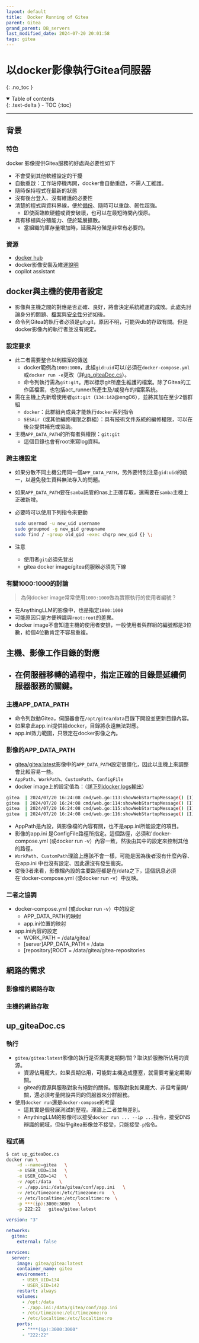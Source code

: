 ```yaml
---
layout: default
title:  Docker Running of Gitea
parent: Gitea
grand_parent: DB_servers
last_modified_date: 2024-07-20 20:01:58
tags: gitea
---
```


#  以docker影像執行Gitea伺服器

{: .no_toc }

<details open markdown="block">
  <summary>
    Table of contents
  </summary>
  {: .text-delta }
- TOC
{:toc}
</details>

---

## 背景

### 特色

docker 影像提供Gitea服務的好處與必要性如下

- 不會受到其他軟體設定的干擾
- 自動重啟：工作站停機再開，docker會自動重啟，不需人工維護。
- 隨時保持程式在最新的狀態
- 沒有後台登入、沒有維護的必要性
- 清楚的程式與資料界線，便於[備份]()、隨時可以重啟、韌性超強。
  - 即使面臨軟硬體或資安破壞，也可以在最短時間內復原。
- 具有移植與分殖能力、便於延展擴散。
  - 當組織的庫存量增加時，延展與分殖是非常有必要的。

### 資源

- [docker hub](https://hub.docker.com/r/gitea/gitea)
- docker影像安裝及維運[說明](https://docs.gitea.com/installation/install-with-docker-rootless/)
- copilot assistant

## docker與主機的使用者設定

- 影像與主機之間的對應是否正確、良好，將會決定系統維運的成敗。此處先討論身分的問題、[檔案](#主機影像的app_data_path對應)與[安全性](#)分述如後。
- 命令列Gitea的執行者必須是git:git，原因不明，可能與db的存取有關。但是docker影像內的執行者並沒有規定。

### 設定要求

- 此二者需要整合以利檔案的傳送
  - docker範例為`1000:1000`，此組`gid:uid`可以/必須在`docker-compose.yml`或`docker run -e`更改（詳[up_giteaDoc.cs](#up_giteadoccs)）。
  - 命令列執行需為`git:git`。用以標示git所產生維護的檔案。除了Gitea的工作區檔案，也包括act_runner所產生及/或發布的檔案系統。
- 需在主機上先新增使用者`git:git`（`134:142`@eng06），並將其加在至少2個群組
  - `docker`：此群組內成員才能執行`docker`系列指令
  - `SESAir`（或其他編修權限之群組）：具有技術文件系統的編修權限，可以在後台提供補充或協助。
- 主機`APP_DATA_PATH`的所有者與權限：`git:git`
  - 這個目錄也會有root來寫log資料。

### 跨主機設定

- 如果分散不同主機公用同一個`APP_DATA_PATH`，另外要特別注意`gid:uid`的統一，以避免發生資料無法存入的問題。
- 如果`APP_DATA_PATH`要在`samba`託管的nas上正確存取，還需要在`samba`主機上正確新增。
- 必要時可以使用下列指令來更動

  ```bash
  sudo usermod -u new_uid username
  sudo groupmod -g new_gid groupname
  sudo find / -group old_gid -exec chgrp new_gid {} \;
  ```

- 注意
  - 使用者`git`必須先登出
  - gitea docker image/gitea伺服器必須先下線

### 有關1000:1000的討論

> 為何docker image常常使用`1000:1000`做為實際執行的使用者編號？

- 在AnythingLLM的影像中，也是指定`1000:1000`
- 可能原因只是方便辨識與`root:root`的差異。
- docker image不會知道主機的使用者安排，一般使用者與群組的編號都是3位數，給個4位數肯定不容易重複。

## 主機、影像工作目錄的對應

- 在伺服器移轉的過程中，指定正確的目錄是延續伺服器服務的關鍵。
  - 

### 主機APP_DATA_PATH

- 命令列啟動Gitea，伺服器會在`/opt/gitea/data`目錄下開設並更新目錄內容。
- 如果拿此app.ini提供給docker，目錄將永遠無法對應。
- app.ini效力範圍，只限定在docker影像之內。


### 影像的APP_DATA_PATH

- [gitea/gitea:latest]()影像中的`APP_DATA_PATH`設定很僵化，因此以主機上來調整會比較容易一些。
- `AppPath`、`WorkPath`、`CustomPath`、`ConfigFile`
- docker image上的設定值為：（[詳下列docker logs輸出]()）

```bash
gitea  | 2024/07/20 16:24:08 cmd/web.go:113:showWebStartupMessage() [I] * AppPath: /usr/local/bin/gitea
gitea  | 2024/07/20 16:24:08 cmd/web.go:114:showWebStartupMessage() [I] * WorkPath: /data/gitea
gitea  | 2024/07/20 16:24:08 cmd/web.go:115:showWebStartupMessage() [I] * CustomPath: /data/gitea
gitea  | 2024/07/20 16:24:08 cmd/web.go:116:showWebStartupMessage() [I] * ConfigFile: /data/gitea/conf/app.ini
```

- AppPath是內設，與影像檔的內容有關，也不是app.ini所能設定的項目。
- 影像的app.ini 是ConfigFile路徑所指定。這個路徑，必須和'docker-compose.yml (或docker run -v）內容一致，然後由其中的設定來控制其他的路徑。
- `WorkPath`、`CustomPath`理論上應該不會一樣，可能是因為後者沒有什麼內容、在app.ini 中也沒有設定、因此還沒有發生衝突。
- 從後3者來看，影像檔內設的主要路徑都是在/data之下，這個訊息必須在'docker-compose.yml (或docker run -v）中反映。

### 二者之協調

- docker-compose.yml (或docker run -v）中的設定
  - APP_DATA_PATH的映射
  - app.ini位置的映射
- app.ini內容的設定
  - WORK_PATH = /data/gitea/
  - [server]APP_DATA_PATH = /data
  - [repository]ROOT = /data/gitea/gitea-repositories

## 網路的需求

### 影像檔的網路存取

### 主機的網路存取


## up_giteaDoc.cs

### 執行

- `gitea/gitea:latest`影像的執行是否需要定期開/關？取決於服務所佔用的資源。
  - 資源佔用龐大，如果長期佔用，可能對主機造成壅塞，就需要考量定期開/關。
  - gitea的資源與服務對象有絕對的關係。服務對象如果龐大、非但考量開/關，還必須考量開設共同的伺服器來分群服務。
- 使用`docker run`還是`docker-compose`的考量
  - 這其實是個發展測試的歷程。理論上二者並無差別。
  - AnythingLLM的影像可以接受`docker run ... --ip ...`指令，接受DNS辨識的網域，但似乎gitea影像並不接受，只能接受`-p`指令。

### 程式碼

```bash
$ cat up_giteaDoc.cs
docker run \
    -d --name=gitea   \
    -e USER_UID=134   \
    -e USER_GID=142   \
    -v /opt:/data   \
    -v ./app.ini:/data/gitea/conf/app.ini   \
    -v /etc/timezone:/etc/timezone:ro   \
    -v /etc/localtime:/etc/localtime:ro  \
    -p ***(ip):3000:3000   \
    -p 222:22   gitea/gitea:latest
```

```yml
version: "3"

networks:
  gitea:
    external: false

services:
  server:
    image: gitea/gitea:latest
    container_name: gitea
    environment:
      - USER_UID=134
      - USER_GID=142
    restart: always
    volumes:
      - /opt:/data
      - ./app.ini:/data/gitea/conf/app.ini
      - /etc/timezone:/etc/timezone:ro
      - /etc/localtime:/etc/localtime:ro
    ports:
      - "***(ip):3000:3000"
      - "222:22"
```